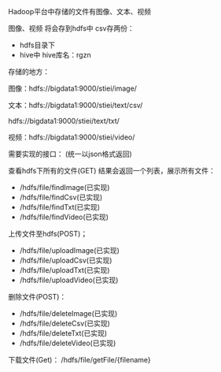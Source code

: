 Hadoop平台中存储的文件有图像、文本、视频

图像、视频 将会存到hdfs中
csv存两份：
* hdfs目录下
* hive中 hive库名：rgzn

存储的地方：

图像：hdfs://bigdata1:9000/stiei/image/

文本：hdfs://bigdata1:9000/stiei/text/csv/

hdfs://bigdata1:9000/stiei/text/txt/

视频：hdfs://bigdata1:9000/stiei/video/

需要实现的接口：
(统一以json格式返回)

查看hdfs下所有的文件(GET) 结果会返回一个列表，展示所有文件：
* /hdfs/file/findImage(已实现)
* /hdfs/file/findCsv(已实现)
* /hdfs/file/findTxt(已实现)
* /hdfs/file/findVideo(已实现)

上传文件至hdfs(POST)； 
* /hdfs/file/uploadImage(已实现)
* /hdfs/file/uploadCsv(已实现)
* /hdfs/file/uploadTxt(已实现)
* /hdfs/file/uploadVideo(已实现)

删除文件(POST)： 
* /hdfs/file/deleteImage(已实现)
* /hdfs/file/deleteCsv(已实现)
* /hdfs/file/deleteTxt(已实现)
* /hdfs/file/deleteVideo(已实现)

下载文件(Get)： /hdfs/file/getFile/{filename}